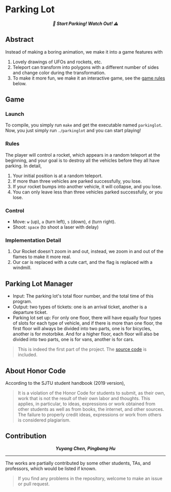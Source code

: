 # Parking Lot

<p align="center"><b><i>
	🚗 Start Parking! Watch Out! ⚠️
</i></b></p>

## Abstract

Instead of making a boring animation, we make it into a game features with

1. Lovely drawings of UFOs and rockets, etc.
2. Teleport can transform into polygons with a different number of sides and change color during the transformation.
3. To make it more fun, we make it an interactive game, see the [game rules](#rules) below.

## Game

### Launch

To compile, you simply run `make` and get the executable named `parkinglot`. Now, you just simply run `./parkinglot` and you can start playing!

### Rules

The player will control a rocket, which appears in a random teleport at the beginning, and your goal is to destroy all the vehicles before they all have parking. In detail,

1. Your initial position is at a random teleport.
2. If more than three vehicles are parked successfully, you lose.
3. If your rocket bumps into another vehicle, it will collapse, and you lose.
4. You can only leave less than three vehicles parked successfully, or you lose.

### Control

- Move: `w` (up), `a` (turn left), `s` (down), `d` (turn right).
- Shoot: `space` (to shoot a laser with delay)

### Implementation Detail

1. Our Rocket doesn't zoom in and out, instead, we zoom in and out of the flames to make it more real.
2. Our car is replaced with a cute cart, and the flag is replaced with a windmill.

## Parking Lot Manager

- Input: The parking lot's total floor number, and the total time of this program.
- Output: two types of tickets: one is an arrival ticket, another is a departure ticket.
- ​Parking lot set up: For only one floor, there will have equally four types of slots for each type of vehicle, and if there is more than one floor, the first floor will always be divided into two parts, one is for bicycles, another is for motorbike. And for a higher floor, each floor will also be divided into two parts, one is for vans, another is for cars.

> This is indeed the first part of the project. The [source code](https://github.com/sleepymalc/ParkingLot/blob/master/ParkingLotManager.cpp) is included.

## About Honor Code

According to the SJTU student handbook (2019 version),

> It is a violation of the Honor Code for students to submit, as their own, work that is not the result of their own labor and thoughts. This applies, in particular, to ideas, expressions or work obtained from other students as well as from books, the internet, and other sources. The failure to properly credit ideas, expressions or work from others is considered plagiarism.

## Contribution

<p align="center"><b><i>
	Yuyang Chen, Pingbang Hu
</i></b></p>

---

The works are partially contributed by some other students, TAs, and professors, which would be listed if known.
> If you find any problems in the repository, welcome to make an issue or pull request.
